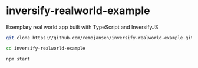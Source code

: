 # inversify-realworld-example

Exemplary real world app built with TypeScript and InversifyJS

```sh
git clone https://github.com/remojansen/inversify-realworld-example.git
```

```sh
cd inversify-realworld-example
```

```sh
npm start
```

